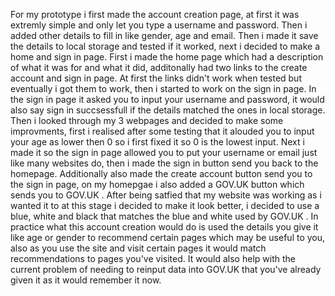 For my prototype i first made the account creation page, at first it was extremly simple and only let you type a username and password. Then i added other details to fill in like gender, age and email. Then i made it save the details to local storage and tested if it worked, next i decided to make a home and sign in page. First i made the home page which had a description of what it was for and what it did, additonally had two links to the create account and sign in page. At first the links didn't work when tested but eventually i got them to work, then i started to work on the sign in page. In the sign in page it asked you to input your username and password, it would also say sign in succsessfull if the details matched the ones in local storage. Then i looked through my 3 webpages and decided to make some improvments, first i realised after some testing that it alouded you to input your age as lower then 0 so i first fixed it so 0 is the lowest input. Next i made it so the sign in page allowed you to put your username or email just like many websites do, then i made the sign in button send you back to the homepage. Additionally also made the create account button send you to the sign in page, on my homepgae i also added a GOV.UK button which sends you to GOV.UK . After being satfied that my website was working as i wanted it to at this stage i decided to make it look better, i decided to use a blue, white and black that matches the blue and white used by GOV.UK . In practice what this account creation would do is used the details you give it like age or gender to recommend certain pages which may be useful to you, also as you use the site and visit certain pages it would match recommendations to pages you've visited. It would also help with the current problem of needing to reinput data into GOV.UK that you've already given it as it would remember it now.